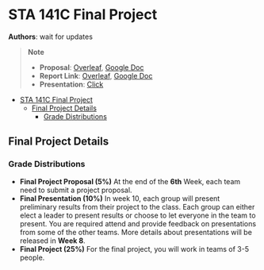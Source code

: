 # STA 141C Final Project
**Authors**: wait for updates
> **Note**
>
> * **Proposal**: [Overleaf](https://www.overleaf.com/9511722223kbdqxmwybcfd), [Google Doc](https://docs.google.com/document/d/1dcO3OXuVgp5WP37fM8YsEkzJwXTj8SWeJz0VrOypLmI/edit?usp=sharing)
> * **Report Link**: [Overleaf](https://www.overleaf.com/3624512345cpgpgkhmhhgz), [Google Doc](https://docs.google.com/document/d/1O6-xgb9vxj_4k-UZL5II3unEeGhPr-5oWcNJRvrE7CU/edit?usp=sharing)
> * **Presentation**: [Click]()

- [STA 141C Final Project](#sta-141c-final-project)
  - [Final Project Details](#final-project-details)
    - [Grade Distributions](#grade-distributions)


## Final Project Details
### Grade Distributions
* **Final Project Proposal (5%)** At the end of the **6th** Week, each team need to submit a project proposal.
* **Final Presentation (10%)** In week 10, each group will present preliminary results from their project to the class. Each group can either elect a leader to present results or choose to let everyone in the team to present. You are required attend and provide feedback on presentations from some of the other teams. More details about presentations will be released in **Week 8**.
* **Final Project (25%)** For the final project, you will work in teams of 3-5 people.